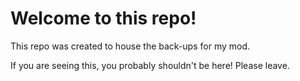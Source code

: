 # Welcome to this repo!

This repo was created to house the back-ups for my mod.

If you are seeing this, you probably shouldn't be here!
Please leave.